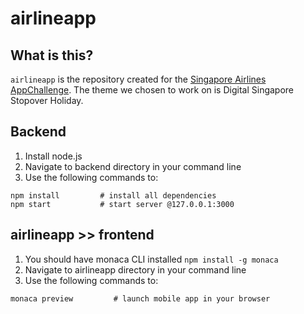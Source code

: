 # airlineapp
## What is this?
`airlineapp` is the repository created for the [Singapore Airlines AppChallenge](http://appchallenge.singaporeair.com/). The theme we chosen to work on is Digital Singapore Stopover Holiday.


## Backend
1. Install node.js
2. Navigate to backend directory in your command line
3. Use the following commands to:
```
npm install         # install all dependencies
npm start           # start server @127.0.0.1:3000
```

## airlineapp >> frontend
1. You should have monaca CLI installed `npm install -g monaca`
2. Navigate to airlineapp directory in your command line
3. Use the following commands to:
```
monaca preview         # launch mobile app in your browser
```

